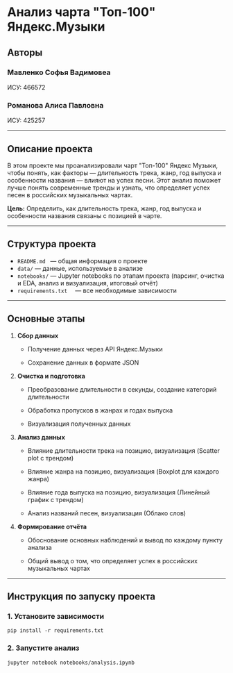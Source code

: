 # Анализ чарта "Топ-100" Яндекс.Музыки

## Авторы

### Мавленко Софья Вадимовеа 

ИСУ: 466572  

### Романова Алиса Павловна

ИСУ: 425257 

---

## Описание проекта

В этом проекте мы проанализировали чарт "Топ-100" Яндекс Музыки, чтобы понять, как факторы — длительность трека, жанр, год выпуска и особенности названия — влияют на успех песни. Этот анализ поможет лучше понять современные тренды и узнать, что определяет успех песен в российских музыкальных чартах. 

**Цель:** Определить, как длительность трека, жанр, год выпуска и особенности названия связаны с позицией в чарте.

---

## Структура проекта

- `README.md ` — общая информация о проекте
- `data/` —  данные, используемые в анализе
- `notebooks/` — Jupyter notebooks по этапам проекта (парсинг, очистка и EDA, анализ и визуализация, итоговый отчёт)
- `requirements.txt  ` — все необходимые зависимости

---

## Основные этапы

1. **Сбор данных**
   
   - Получение данных через API Яндекс.Музыки
     
   - Сохранение данных в формате JSON

2. **Очистка и подготовка**
 
   - Преобразование длительности в секунды, создание категорий длительности
     
   - Обработка пропусков в жанрах и годах выпуска
     
   - Визуализация полученных данных

3. **Анализ данных**
   
   - Влияние длительности трека на позицию, визуализация (Scatter plot с трендом)
     
   - Влияние жанра на позицию, визуализация (Boxplot для каждого жанра)
  
   - Влияние года выпуска на позицию, визуализация (Линейный график с трендом)
     
   - Анализ названий песен, визуализация (Облако слов)

4. **Формирование отчёта**
    
   - Обоснование основных наблюдений и вывод по каждому пункту анализа
     
   - Общий вывод о том, что определяет успех в российских музыкальных чартах
  
---

## Инструкция по запуску проекта

### 1. Установите зависимости

```
pip install -r requirements.txt
```

### 2. Запустите анализ

```
jupyter notebook notebooks/analysis.ipynb
```
